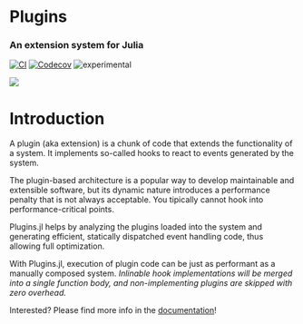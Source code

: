# Plugins

### An extension system for Julia 

[![CI](https://github.com/tisztamo/Plugins.jl/actions/workflows/ci.yml/badge.svg)](https://github.com/tisztamo/Plugins.jl/actions/workflows/ci.yml)
[![Codecov](https://codecov.io/gh/tisztamo/Plugins.jl/branch/master/graph/badge.svg)](https://codecov.io/gh/tisztamo/Plugins.jl)
![experimental](https://img.shields.io/badge/lifecycle-experimental-blue.svg)

[![](https://img.shields.io/badge/docs-dev-blue.svg)](https://tisztamo.github.io/Plugins.jl/dev)


# Introduction

A plugin (aka extension) is a chunk of code that extends the functionality of a system. It implements so-called hooks to react to events generated by the system.

The plugin-based architecture is a popular way to develop maintainable and extensible software, but its dynamic nature introduces a performance penalty that is not always acceptable. You tipically cannot hook into performance-critical points.

Plugins.jl helps by analyzing the plugins loaded into the system and generating efficient, statically dispatched event handling code, thus allowing full optimization.

With Plugins.jl, execution of plugin code can be just as performant as a manually composed system. *Inlinable hook implementations will be merged into a single function body, and non-implementing plugins are skipped with zero overhead.*

Interested? Please find more info in the [documentation](https://tisztamo.github.io/Plugins.jl/dev)!
